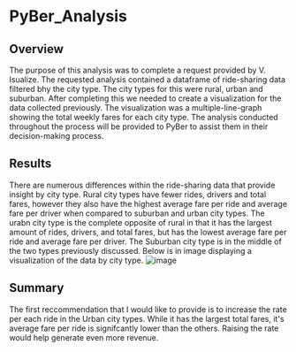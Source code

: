# PyBer_Analysis
## Overview
The purpose of this analysis was to complete a request provided by V. Isualize. The requested analysis contained a dataframe of ride-sharing data filtered bhy the city type. The city types for this were rural, urban and suburban. After completing this we needed to create a visualization for the data collected previously. The visualization was a multiple-line-graph showing the total weekly fares for each city type. The analysis conducted throughout the process will be provided to  PyBer to assist them in their decision-making process. 

## Results
There are numerous differences within the ride-sharing data that provide insight by city type. Rural city types have fewer rides, drivers and total fares, however they also have the highest average fare per ride and average fare per driver when compared to suburban and urban city types. The urabn city type is the complete opposite of rural in that it has the largest amount of rides, drivers, and total fares, but has the lowest average fare per ride and average fare per driver. The Suburban city type is in the middle of the two types previously discussed. Below is in image displaying a visualization of the data by city type. 
![image](https://user-images.githubusercontent.com/87450415/133018951-01c8d690-042d-447d-8baf-d8ec81f44c16.png)

## Summary
The first reccommendation that I would like to provide is to increase the rate per each ride in the Urban city types. While it has the largest total fares, it's average fare per ride is signifcantly lower than the others. Raising the rate would help generate even more revenue. 

